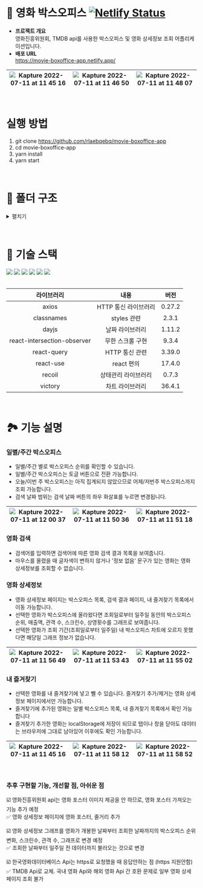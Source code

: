 # 🍿 영화 박스오피스 [![Netlify Status](https://api.netlify.com/api/v1/badges/44138556-c9f2-4b7c-8702-85f6c4337beb/deploy-status)](https://app.netlify.com/sites/movie-boxoffice-app/deploys)

- **프로젝트 개요** <br/>
영화진흥위원회, TMDB api를 사용한 박스오피스 및 영화 상세정보 조회 어플리케이션입니다.
- **배포 URL** <br/> https://movie-boxoffice-app.netlify.app/

|![Kapture 2022-07-11 at 11 45 16](https://user-images.githubusercontent.com/50236673/178179347-68efd709-3a22-43dc-bd6f-6ab1a4b826a6.gif)|![Kapture 2022-07-11 at 11 46 50](https://user-images.githubusercontent.com/50236673/178179452-56a4e6f1-f069-4a46-b8d7-6201f38bebe2.gif)|![Kapture 2022-07-11 at 11 48 07](https://user-images.githubusercontent.com/50236673/178179554-ad761efe-975e-434d-8280-23082fa774c3.gif)
|:---:|:---:|:---:|

<br/>

# 실행 방법
1. git clone https://github.com/rlaebqebq/movie-boxoffice-app
2. cd movie-boxoffice-app
3. yarn install
4. yarn start

<br/>

# 📁 폴더 구조
<details>
<summary>펼치기</summary>
📦src<br />
 ┣ 📄index.tsx<br />
 ┣ 📂assets<br />
 ┃ ┣ 📂svg<br />
 ┃ ┃ ┣ 📄arrow-down.svg<br />
 ┃ ┃ ┣ 📄arrow-left.svg<br />
 ┃ ┃ ┣ 📄arrow-right.svg<br />
 ┃ ┃ ┣ 📄bookmark.svg<br />
 ┃ ┃ ┣ 📄house.svg<br />
 ┃ ┃ ┣ 📄index.ts<br />
 ┃ ┃ ┣ 📄magnifying-glass.svg<br />
 ┃ ┃ ┣ 📄spinner.svg<br />
 ┃ ┃ ┣ 📄user.svg<br />
 ┃ ┃ ┗ 📄xmark.svg<br />
 ┃ ┣ 📄emptyPoster.webp<br />
 ┃ ┗ 📄userImage.webp<br />
 ┣ 📂components<br />
 ┃ ┣ 📂Dropdown<br />
 ┃ ┃ ┣ 📄dropdown.module.scss<br />
 ┃ ┃ ┗ 📄index.tsx<br />
 ┃ ┣ 📂Loading<br />
 ┃ ┃ ┣ 📄.DS_Store<br />
 ┃ ┃ ┣ 📄index.tsx<br />
 ┃ ┃ ┗ 📄loading.module.scss<br />
 ┃ ┣ 📂MovieCard<br />
 ┃ ┃ ┣ 📄index.tsx<br />
 ┃ ┃ ┗ 📄movieCard.module.scss<br />
 ┃ ┣ 📂Toggle<br />
 ┃ ┃ ┣ 📄index.tsx<br />
 ┃ ┃ ┗ 📄toggle.module.scss<br />
 ┣ 📂hooks<br />
 ┃ ┣ 📂query<br />
 ┃ ┃ ┣ 📄index.ts<br />
 ┃ ┃ ┣ 📄kobisQuery.ts<br />
 ┃ ┃ ┣ 📄koreafilmQuery.ts<br />
 ┃ ┃ ┗ 📄tmdbQuery.ts<br />
 ┃ ┣ 📂state<br />
 ┃ ┃ ┗ 📄index.ts<br />
 ┃ ┗ 📂worker<br />
 ┃ ┃ ┣ 📄axios.ts<br />
 ┃ ┃ ┣ 📄index.tsx<br />
 ┃ ┃ ┣ 📄useAxios.tsx<br />
 ┃ ┃ ┗ 📄useAxiosCore.tsx<br />
 ┣ 📂routes<br />
 ┃ ┣ 📂Gnb<br />
 ┃ ┃ ┣ 📄gnb.module.scss<br />
 ┃ ┃ ┗ 📄index.tsx<br />
 ┃ ┣ 📂Main<br />
 ┃ ┃ ┣ 📂Boxoffice<br />
 ┃ ┃ ┃ ┣ 📂DailyBoxoffice<br />
 ┃ ┃ ┃ ┃ ┣ 📄boxofficeList.tsx<br />
 ┃ ┃ ┃ ┃ ┗ 📄index.tsx<br />
 ┃ ┃ ┃ ┣ 📂WeeklyBoxoffice<br />
 ┃ ┃ ┃ ┃ ┣ 📄boxofficeList.tsx<br />
 ┃ ┃ ┃ ┃ ┗ 📄index.tsx<br />
 ┃ ┃ ┃ ┣ 📄boxoffice.module.scss<br />
 ┃ ┃ ┃ ┗ 📄boxofficeList.tsx<br />
 ┃ ┃ ┣ 📂SearchBar<br />
 ┃ ┃ ┃ ┣ 📄index.tsx<br />
 ┃ ┃ ┃ ┗ 📄searchBar.module.scss<br />
 ┃ ┃ ┣ 📄index.tsx<br />
 ┃ ┃ ┗ 📄main.module.scss<br />
 ┃ ┣ 📂MovieDetail<br />
 ┃ ┃ ┣ 📂BoxofficeRecord<br />
 ┃ ┃ ┃ ┣ 📄drawGraph.tsx<br />
 ┃ ┃ ┃ ┣ 📄index.tsx<br />
 ┃ ┃ ┃ ┣ 📄recordGraphStyle.ts<br />
 ┃ ┃ ┃ ┗ 📄recordItem.ts<br />
 ┃ ┃ ┣ 📂Movieinfo<br />
 ┃ ┃ ┃ ┣ 📄genreDict.ts<br />
 ┃ ┃ ┃ ┣ 📄index.ts<br />
 ┃ ┃ ┃ ┣ 📄infoCompany.tsx<br />
 ┃ ┃ ┃ ┣ 📄infoGenre.tsx<br />
 ┃ ┃ ┃ ┣ 📄infoPlot.tsx<br />
 ┃ ┃ ┃ ┣ 📄infoTags.tsx<br />
 ┃ ┃ ┃ ┗ 📄infoTitle.tsx<br />
 ┃ ┃ ┣ 📄index.tsx<br />
 ┃ ┃ ┗ 📄movieDetail.module.scss<br />
 ┃ ┣ 📂MyBookmark<br />
 ┃ ┃ ┣ 📄bookmarkItem.tsx<br />
 ┃ ┃ ┣ 📄index.tsx<br />
 ┃ ┃ ┗ 📄myBookmark.module.scss<br />
 ┃ ┣ 📂SearchResult<br />
 ┃ ┃ ┣ 📂MovieList<br />
 ┃ ┃ ┃ ┗ 📄index.tsx<br />
 ┃ ┃ ┣ 📂MoviePages<br />
 ┃ ┃ ┃ ┗ 📄index.tsx<br />
 ┃ ┃ ┣ 📄index.tsx<br />
 ┃ ┃ ┗ 📄searchResult.module.scss<br />
 ┃ ┣ 📄index.tsx<br />
 ┃ ┗ 📄routes.module.scss<br />
 ┣ 📂states<br />
 ┃ ┣ 📄bookmark.ts<br />
 ┃ ┣ 📄date.ts<br />
 ┃ ┣ 📄dropdown.ts<br />
 ┃ ┣ 📄index.ts<br />
 ┃ ┣ 📄movie.ts<br />
 ┃ ┗ 📄toggle.ts<br />
 ┣ 📂types<br />
 ┃ ┣ 📄bookmark.d.ts<br />
 ┃ ┣ 📄commonBoxoffice.d.ts<br />
 ┃ ┣ 📄dailyBoxoffice.d.ts<br />
 ┃ ┣ 📄index.ts<br />
 ┃ ┣ 📄movie.d.ts<br />
 ┃ ┣ 📄movieInfo.d.ts<br />
 ┃ ┣ 📄moviePoster.d.ts<br />
 ┃ ┣ 📄searchMovie.d.ts<br />
 ┃ ┣ 📄tmdbImage.d.ts<br />
 ┃ ┣ 📄weekRecord.d.ts<br />
 ┃ ┗ 📄weeklyBoxoffice.d.ts<br />
 ┣ 📂utils<br />
 ┃ ┣ 📄calcWeek.ts<br />
 ┃ ┣ 📄kobis.ts<br />
 ┃ ┣ 📄koreafilm.ts<br />
 ┃ ┣ 📄localStorage.ts<br />
 ┃ ┣ 📄tmdb.ts<br />
 ┃ ┗ 📄url.ts<br />
 ┣ 📂styles<br />
 ┃ ┣ 📂base<br />
 ┃ ┃ ┣ 📄_fonts.scss<br />
 ┃ ┃ ┣ 📄_more.scss<br />
 ┃ ┃ ┣ 📄_reset.scss<br />
 ┃ ┃ ┗ 📄font.ts<br />
 ┃ ┣ 📂constants<br />
 ┃ ┃ ┗ 📄_colors.scss<br />
 ┃ ┣ 📂mixins<br />
 ┃ ┃ ┗ 📄_flexbox.scss<br />
 ┗ ┗ 📄index.scss<br />

<br /></details>

<br/>

# 🔨 기술 스택
<div align="left">
<img src="https://img.shields.io/badge/HTML5-E34F26?style=flat-square&logo=HTML5&logoColor=white"/>
<img src="https://img.shields.io/badge/CSS3-1572B6?style=flat-square&logo=CSS3&logoColor=white"/>
<img src="https://img.shields.io/badge/Sass-CC6699?style=flat-square&logo=Sass&logoColor=white"/>
<img src="https://img.shields.io/badge/TypeScript-3178C6?style=flat-square&logo=TypeScript&logoColor=white"/>
<img src="https://img.shields.io/badge/React-61DAFB?style=flat-square&logo=React&logoColor=white"/>
<img src="https://img.shields.io/badge/Recoil-764ABC?style=flat-square&logo=Recoil&logoColor=white"/>
</div>
<br/>

|라이브러리|내용|버전|
|:---:|:---:|:---:|
| axios | HTTP 통신 라이브러리 | 0.27.2 |
| classnames | styles 관련 | 2.3.1 |
| dayjs | 날짜 라이브러리 | 1.11.2 |
| react-intersection-observer | 무한 스크롤 구현 | 9.3.4 |
| react-query | HTTP 통신 관련 | 3.39.0 |
| react-use | react 편의 | 17.4.0 |
| recoil | 상태관리 라이브러리 | 0.7.3 |
| victory | 차트 라이브러리 | 36.4.1 |

<br/>

# 🏞 기능 설명

### 일별/주간 박스오피스
- 일별/주간 별로 박스오피스 순위를 확인할 수 있습니다.
- 일별/주간 박스오피스는 토글 버튼으로 전환 가능합니다.
- 오늘/이번 주 박스오피스는 아직 집계되지 않았으므로 어제/저번주 박스오피스까지 조회 가능합니다.
- 검색 날짜 범위는 검색 날짜 버튼의 좌우 화살표를 누르면 변경됩니다.

|![Kapture 2022-07-11 at 12 00 37](https://user-images.githubusercontent.com/50236673/178180875-94f3b021-38c6-4b69-82bc-0785fdbeb263.gif)|![Kapture 2022-07-11 at 11 50 36](https://user-images.githubusercontent.com/50236673/178179822-85cf2eb6-18eb-48f2-8e3a-92c467f653f8.gif)|![Kapture 2022-07-11 at 11 51 18](https://user-images.githubusercontent.com/50236673/178179926-9a66ae1b-0d05-462e-9cb7-dbff22d4cb91.gif)|
|:---:|:---:|:---:|

### 영화 검색
- 검색어를 입력하면 검색어에 따른 영화 검색 결과 목록을 보여줍니다.
- 마우스를 올렸을 때 글자색이 변하지 않거나 '정보 없음' 문구가 있는 영화는 영화 상세정보를 조회할 수 없습니다.

### 영화 상세정보
- 영화 상세정보 페이지는 박스오피스 목록, 검색 결과 페이지, 내 즐겨찾기 목록에서 이동 가능합니다.
- 선택한 영화가 박스오피스에 올라왔다면 조회일로부터 일주일 동안의 박스오피스 순위, 매출액, 관객 수, 스크린수, 상영횟수를 그래프로 보여줍니다.
- 선택한 영화가 조회 기간(조회일로부터 일주일) 내 박스오피스 차트에 오르지 못했다면 해당일 그래프 정보가 없습니다.

|![Kapture 2022-07-11 at 11 56 49](https://user-images.githubusercontent.com/50236673/178180445-ac9b89a3-4e64-4dbb-b0a1-2d56c4decdbe.gif)|![Kapture 2022-07-11 at 11 53 43](https://user-images.githubusercontent.com/50236673/178180136-4ac64d31-75a5-45d0-98c2-6454138e87a9.gif)|![Kapture 2022-07-11 at 11 55 02](https://user-images.githubusercontent.com/50236673/178180298-274cd35c-cf0f-4d42-9a09-70982e02f6c5.gif)|
|:---:|:---:|:---:|

### 내 즐겨찾기
- 선택한 영화를 내 즐겨찾기에 넣고 뺄 수 있습니다. 즐겨찾기 추가/제거는 영화 상세정보 페이지에서만 가능합니다.
- 즐겨찾기에 추가된 영화는 일별 박스오피스 목록, 내 즐겨찾기 목록에서 확인 가능합니다
- 즐겨찾기 추가한 영화는 localStorage에 저장이 되므로 탭이나 창을 닫아도 데이터는 브라우저에 그대로 남아있어 이후에도 확인 가능합니다.

|![Kapture 2022-07-11 at 11 45 16](https://user-images.githubusercontent.com/50236673/178179347-68efd709-3a22-43dc-bd6f-6ab1a4b826a6.gif)|![Kapture 2022-07-11 at 11 58 12](https://user-images.githubusercontent.com/50236673/178180602-f94de579-f0f1-41a1-997f-8205b2885762.gif)|![Kapture 2022-07-11 at 11 58 52](https://user-images.githubusercontent.com/50236673/178180619-c4629d39-923a-4217-907f-48aaafccdda3.gif)|
|:---:|:---:|:---:|

<br />

### 추후 구현할 기능, 개선할 점, 아쉬운 점
☑️ 영화진흥위원회 api는 영화 포스터 이미지 제공을 안 하므로, 영화 포스터 가져오는 기능 추가 예정<br />
✅ 영화 상세정보 페이지에 영화 포스터, 줄거리 추가<br /><br />
☑️ 영화 상세정보 그래프를 영화가 개봉한 날짜부터 조회한 날짜까지의 박스오피스 순위 변화, 스크린수, 관객 수, 그래프로 변경 예정<br />
✅ 조회한 날짜부터 일주일 전 데이터까지 불러오는 것으로 변경<br /><br />
☑️ 한국영화데이터베이스 Api는 https로 요청했을 때 응답안하는 점 (https 지원안함)<br />
✅ TMDB Api로 교체. 국내 영화 Api와 해외 영화 Api 간 호환 문제로 일부 영화 상세 페이지 조회 불가<br /><br />
